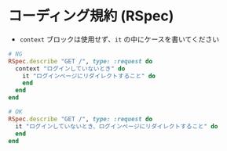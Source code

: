 # コーディング規約 (RSpec)

- `context` ブロックは使用せず、`it` の中にケースを書いてください

```rb
# NG
RSpec.describe "GET /", type: :request do
  context "ログインしていないとき" do
    it "ログインページにリダイレクトすること" do
    end
  end
end

# OK
RSpec.describe "GET /", type: :request do
  it "ログインしていないとき、ログインページにリダイレクトすること" do
  end
end
```
